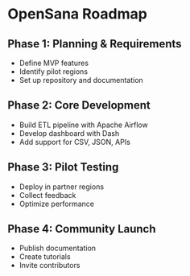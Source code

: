 # OpenSana Roadmap

## Phase 1: Planning & Requirements
- Define MVP features
- Identify pilot regions
- Set up repository and documentation

## Phase 2: Core Development
- Build ETL pipeline with Apache Airflow
- Develop dashboard with Dash
- Add support for CSV, JSON, APIs

## Phase 3: Pilot Testing
- Deploy in partner regions
- Collect feedback
- Optimize performance

## Phase 4: Community Launch
- Publish documentation
- Create tutorials
- Invite contributors
